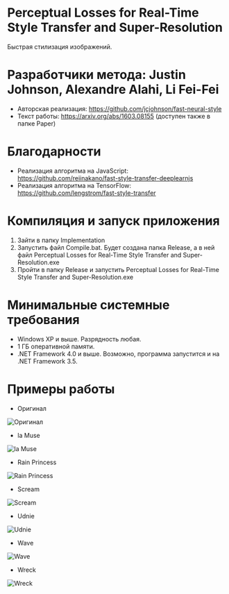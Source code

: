# Perceptual Losses for Real-Time Style Transfer and Super-Resolution
Быстрая стилизация изображений.

# Разработчики метода: Justin Johnson, Alexandre Alahi, Li Fei-Fei
* Авторская реализация: https://github.com/jcjohnson/fast-neural-style
* Текст работы: https://arxiv.org/abs/1603.08155 (доступен также в папке Paper)

# Благодарности
* Реализация алгоритма на JavaScript: https://github.com/reiinakano/fast-style-transfer-deeplearnjs
* Реализация алгоритма на TensorFlow: https://github.com/lengstrom/fast-style-transfer

# Компиляция и запуск приложения
1. Зайти в папку Implementation
2. Запустить файл Compile.bat. Будет создана папка Release, а в ней файл Perceptual Losses for Real-Time Style Transfer and Super-Resolution.exe
3. Пройти в папку Release и запустить Perceptual Losses for Real-Time Style Transfer and Super-Resolution.exe

# Минимальные системные требования
* Windows XP и выше. Разрядность любая.
* 1 ГБ оперативной памяти.
* .NET Framework 4.0 и выше. Возможно, программа запустится и на .NET Framework 3.5.

# Примеры работы

* Оригинал

![Оригинал](https://github.com/ColorfulSoft/StyleTransfer-Colorization-SuperResolution/blob/master/Style%20Transfer/2016.%20Perceptual%20Losses%20for%20Real-Time%20Style%20Transfer%20and%20Super-Resolution/Examples/Content.jpg)

* la Muse

![la Muse](https://github.com/ColorfulSoft/StyleTransfer-Colorization-SuperResolution/blob/master/Style%20Transfer/2016.%20Perceptual%20Losses%20for%20Real-Time%20Style%20Transfer%20and%20Super-Resolution/Examples/la_muse.jpg)

* Rain Princess

![Rain Princess](https://github.com/ColorfulSoft/StyleTransfer-Colorization-SuperResolution/blob/master/Style%20Transfer/2016.%20Perceptual%20Losses%20for%20Real-Time%20Style%20Transfer%20and%20Super-Resolution/Examples/rain_princess.jpg)

* Scream

![Scream](https://github.com/ColorfulSoft/StyleTransfer-Colorization-SuperResolution/blob/master/Style%20Transfer/2016.%20Perceptual%20Losses%20for%20Real-Time%20Style%20Transfer%20and%20Super-Resolution/Examples/scream.jpg)

* Udnie

![Udnie](https://github.com/ColorfulSoft/StyleTransfer-Colorization-SuperResolution/blob/master/Style%20Transfer/2016.%20Perceptual%20Losses%20for%20Real-Time%20Style%20Transfer%20and%20Super-Resolution/Examples/udnie.jpg)

* Wave

![Wave](https://github.com/ColorfulSoft/StyleTransfer-Colorization-SuperResolution/blob/master/Style%20Transfer/2016.%20Perceptual%20Losses%20for%20Real-Time%20Style%20Transfer%20and%20Super-Resolution/Examples/wave.jpg)

* Wreck

![Wreck](https://github.com/ColorfulSoft/StyleTransfer-Colorization-SuperResolution/blob/master/Style%20Transfer/2016.%20Perceptual%20Losses%20for%20Real-Time%20Style%20Transfer%20and%20Super-Resolution/Examples/wreck.jpg)
